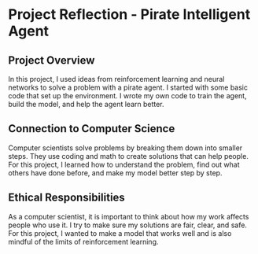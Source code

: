 # Project Reflection - Pirate Intelligent Agent

## Project Overview
In this project, I used ideas from reinforcement learning and neural networks to solve a problem with a pirate agent. I started with some basic code that set up the environment. I wrote my own code to train the agent, build the model, and help the agent learn better.

## Connection to Computer Science
Computer scientists solve problems by breaking them down into smaller steps. They use coding and math to create solutions that can help people. For this project, I learned how to understand the problem, find out what others have done before, and make my model better step by step.

## Ethical Responsibilities
As a computer scientist, it is important to think about how my work affects people who use it. I try to make sure my solutions are fair, clear, and safe. For this project, I wanted to make a model that works well and is also mindful of the limits of reinforcement learning.
